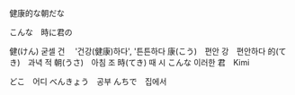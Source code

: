 
健康的な朝だな 

こんな　時に君の



健(けん)   굳셀 건　 '건강(健康)하다', '튼튼하다
康(こう)　편안 강　편안하다
的(てき)　과녁 적
朝(うさ)　아침 조
時(てき)    때 시
こんな 이러한
君　Kimi



どこ　어디
べんきょう　공부
んちで　집에서　

